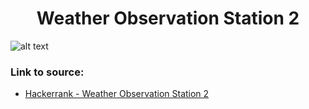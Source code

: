 <h1 align="center">Weather Observation Station 2</h1>

![alt text](https://images2.imgbox.com/7f/24/4zixJRml_o.png?raw=true)

### Link to source: 
- <a href="https://www.hackerrank.com/challenges/weather-observation-station-2/problem">Hackerrank - Weather Observation Station 2</a>

